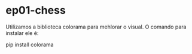 # ep01-chess

Utilizamos a biblioteca colorama para mehlorar o visual. O comando para instalar ele é:

pip install colorama